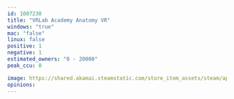 ```yaml
---
id: 1007230
title: "VRLab Academy Anatomy VR"
windows: "true"
mac: "false"
linux: false
positive: 1
negative: 1
estimated_owners: "0 - 20000"
peak_ccu: 0

image: https://shared.akamai.steamstatic.com/store_item_assets/steam/apps/1007230/header.jpg?t=1563012851
opinions:
---
```

